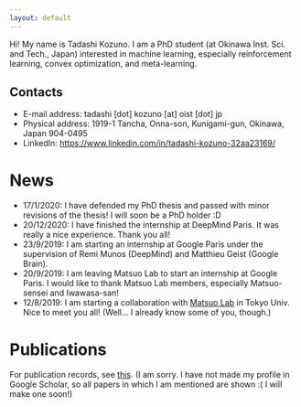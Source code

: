 ```yaml
---
layout: default
---
```


Hi! My name is Tadashi Kozuno. I am a PhD student (at Okinawa Inst. Sci. and Tech., Japan) interested in machine learning, especially reinforcement learning, convex optimization, and meta-learning.

## Contacts
* E-mail address: tadashi \[dot\] kozuno \[at\] oist \[dot\] jp
* Physical address: 1919-1 Tancha, Onna-son, Kunigami-gun, Okinawa, Japan 904-0495
* LinkedIn: https://www.linkedin.com/in/tadashi-kozuno-32aa23169/

# News

* 17/1/2020: I have defended my PhD thesis and passed with minor revisions of the thesis! I will soon be a PhD holder :D
* 20/12/2020: I have finished the internship at DeepMind Paris. It was really a nice experience. Thank you all!
* 23/9/2019: I am starting an internship at Google Paris under the supervision of Remi Munos (DeepMind) and Matthieu Geist (Google Brain).
* 20/9/2019: I am leaving Matsuo Lab to start an internship at Google Paris. I would like to thank Matsuo Lab members, especially Matsuo-sensei and Iwawasa-san!
* 12/8/2019: I am starting a collaboration with [Matsuo Lab](https://weblab.t.u-tokyo.ac.jp/en/) in Tokyo Univ. Nice to meet you all! (Well... I already know some of you, though.)

# Publications

For publication records, see [this](https://scholar.google.com/scholar?hl=en&as_sdt=0%2C5&q=tadashi+kozuno&btnG=). (I am sorry. I have not made my profile in Google Scholar, so all papers in which I am mentioned are shown :( I will make one soon!)
